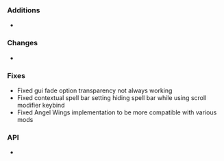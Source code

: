 ### Additions
- 

### Changes
- 

### Fixes
- Fixed gui fade option transparency not always working
- Fixed contextual spell bar setting hiding spell bar while using scroll modifier keybind
- Fixed Angel Wings implementation to be more compatible with various mods

### API
- 

